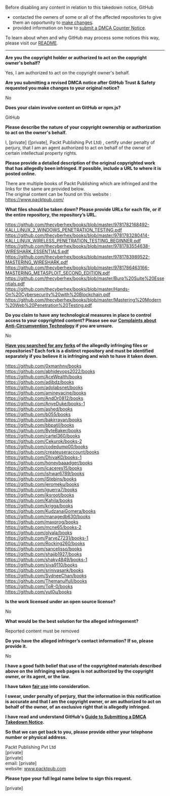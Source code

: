 Before disabling any content in relation to this takedown notice, GitHub
- contacted the owners of some or all of the affected repositories to give them an opportunity to [make changes](https://docs.github.com/en/github/site-policy/dmca-takedown-policy#a-how-does-this-actually-work).
- provided information on how to [submit a DMCA Counter Notice](https://docs.github.com/en/articles/guide-to-submitting-a-dmca-counter-notice).

To learn about when and why GitHub may process some notices this way, please visit our [README](https://github.com/github/dmca/blob/master/README.md#anatomy-of-a-takedown-notice).

---

**Are you the copyright holder or authorized to act on the copyright owner's behalf?**  
  
Yes, I am authorized to act on the copyright owner's behalf.  
  
**Are you submitting a revised DMCA notice after GitHub Trust & Safety requested you make changes to your original notice?**  
  
No  
  
**Does your claim involve content on GitHub or npm.js?**  
  
GitHub  
  
**Please describe the nature of your copyright ownership or authorization to act on the owner's behalf.**  
  
I, [private] ([private], Packt Publishing Pvt Ltd) , certify under penalty of perjury, that I am an agent authorized to act on behalf of the owner of certain intellectual property rights.  
  
**Please provide a detailed description of the original copyrighted work that has allegedly been infringed. If possible, include a URL to where it is posted online.**  
  
There are multiple books of Packt Publishing which are infringed and the links for the same are provided below.  
The original content can be found on this website :  
https://www.packtpub.com/  
  
**What files should be taken down? Please provide URLs for each file, or if the entire repository, the repository’s URL.**  
  
https://github.com/thecyberhex/books/blob/master/9781782168492-KALI_LINUX_2_WINDOWS_PENETRATION_TESTING.pdf  
https://github.com/thecyberhex/books/blob/master/9781783280414-KALI_LINUX_WIRELESS_PENETRATION_TESTING_BEGINNER.pdf  
https://github.com/thecyberhex/books/blob/master/9781783554638-WIRESHARK_ESSENTIALS.pdf  
https://github.com/thecyberhex/books/blob/master/9781783989522-MASTERING_WIRESHARK.pdf  
https://github.com/thecyberhex/books/blob/master/9781786463166-MASTERING_METASPLOIT_SECOND_EDITION.pdf  
https://github.com/thecyberhex/books/blob/master/Burp%20Suite%20Essentials.pdf  
https://github.com/thecyberhex/books/blob/master/Hands-On%20Cybersecurity%20with%20Blockchain.pdf  
https://github.com/thecyberhex/books/blob/master/Mastering%20Modern%20Web%20Penetration%20Testing.pdf  
  
**Do you claim to have any technological measures in place to control access to your copyrighted content? Please see our <a href="https://docs.github.com/articles/guide-to-submitting-a-dmca-takedown-notice#complaints-about-anti-circumvention-technology">Complaints about Anti-Circumvention Technology</a> if you are unsure.**  
  
No  
  
**<a href="https://docs.github.com/articles/dmca-takedown-policy#b-what-about-forks-or-whats-a-fork">Have you searched for any forks</a> of the allegedly infringing files or repositories? Each fork is a distinct repository and must be identified separately if you believe it is infringing and wish to have it taken down.**  
  
https://github.com/0xmanhnv/books  
https://github.com/abhidevops2022/books  
https://github.com/AceWealth/books  
https://github.com/adibdz/books  
https://github.com/adolabsnet/books  
https://github.com/amineyacine/books  
https://github.com/AndOr0812/books  
https://github.com/AnyeDuke/books-1  
https://github.com/ashed/books  
https://github.com/b055/books  
https://github.com/bakirrayan/books  
https://github.com/bbpatil/books  
https://github.com/ByteBaker/books  
https://github.com/cartel360/books  
https://github.com/Cekurok/books-2  
https://github.com/codedump00/books  
https://github.com/createuseraccount/books  
https://github.com/DhivaKD/books-1  
https://github.com/honeybaaadger/books  
https://github.com/icaceres15/books  
https://github.com/ishwar6789/books  
https://github.com/iStebins/books  
https://github.com/jeromeku/books  
https://github.com/jguerra7/books  
https://github.com/jksroot/books  
https://github.com/Kahila/books  
https://github.com/krigga/books  
https://github.com/KudzanaiGomera/books  
https://github.com/managedb630/books  
https://github.com/maxprog/books  
https://github.com/mcne65/books-2  
https://github.com/olyala/books  
https://github.com/ParveZ7231/books-1  
https://github.com/Rocking260/books  
https://github.com/sancelisso/books  
https://github.com/shajib1927/books  
https://github.com/shaky4849/books-1  
https://github.com/siva9110/books  
https://github.com/srinivasank/books  
https://github.com/SydneeChan/books  
https://github.com/Themanulfull/books  
https://github.com/ToR-0/books  
https://github.com/yut0u/books  
  
**Is the work licensed under an open source license?**  
  
No  
  
**What would be the best solution for the alleged infringement?**  
  
Reported content must be removed  
  
**Do you have the alleged infringer’s contact information? If so, please provide it.**  
  
No  
  
**I have a good faith belief that use of the copyrighted materials described above on the infringing web pages is not authorized by the copyright owner, or its agent, or the law.**  
  
**I have taken <a href="https://www.lumendatabase.org/topics/22">fair use</a> into consideration.**  
  
**I swear, under penalty of perjury, that the information in this notification is accurate and that I am the copyright owner, or am authorized to act on behalf of the owner, of an exclusive right that is allegedly infringed.**  
  
**I have read and understand GitHub's <a href="https://docs.github.com/articles/guide-to-submitting-a-dmca-takedown-notice/">Guide to Submitting a DMCA Takedown Notice</a>.**  
  
**So that we can get back to you, please provide either your telephone number or physical address.**  
  
Packt Publishing Pvt Ltd  
[private]  
[private]  
email: [private]  
website: www.packtpub.com  
  
**Please type your full legal name below to sign this request.**  
  
[private]  
